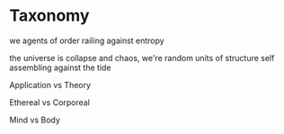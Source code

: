 # Taxonomy

we agents of order railing against entropy

the universe is collapse and chaos, we're random units of structure self assembling against the tide

Application vs Theory

Ethereal vs Corporeal

Mind vs Body

